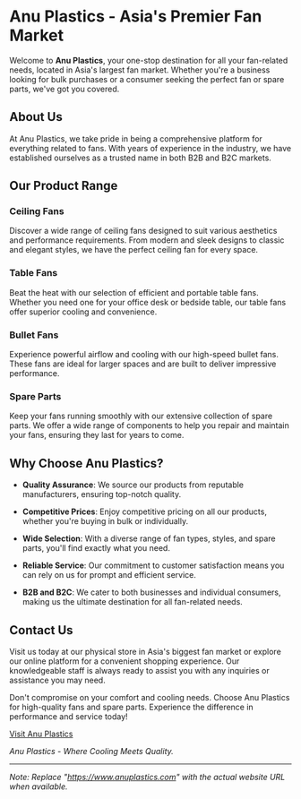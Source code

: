 # Anu Plastics - Asia's Premier Fan Market

Welcome to **Anu Plastics**, your one-stop destination for all your fan-related needs, located in Asia's largest fan market. Whether you're a business looking for bulk purchases or a consumer seeking the perfect fan or spare parts, we've got you covered.

## About Us

At Anu Plastics, we take pride in being a comprehensive platform for everything related to fans. With years of experience in the industry, we have established ourselves as a trusted name in both B2B and B2C markets.

## Our Product Range

### Ceiling Fans
Discover a wide range of ceiling fans designed to suit various aesthetics and performance requirements. From modern and sleek designs to classic and elegant styles, we have the perfect ceiling fan for every space.

### Table Fans
Beat the heat with our selection of efficient and portable table fans. Whether you need one for your office desk or bedside table, our table fans offer superior cooling and convenience.

### Bullet Fans
Experience powerful airflow and cooling with our high-speed bullet fans. These fans are ideal for larger spaces and are built to deliver impressive performance.

### Spare Parts
Keep your fans running smoothly with our extensive collection of spare parts. We offer a wide range of components to help you repair and maintain your fans, ensuring they last for years to come.

## Why Choose Anu Plastics?

- **Quality Assurance**: We source our products from reputable manufacturers, ensuring top-notch quality.

- **Competitive Prices**: Enjoy competitive pricing on all our products, whether you're buying in bulk or individually.

- **Wide Selection**: With a diverse range of fan types, styles, and spare parts, you'll find exactly what you need.

- **Reliable Service**: Our commitment to customer satisfaction means you can rely on us for prompt and efficient service.

- **B2B and B2C**: We cater to both businesses and individual consumers, making us the ultimate destination for all fan-related needs.

## Contact Us

Visit us today at our physical store in Asia's biggest fan market or explore our online platform for a convenient shopping experience. Our knowledgeable staff is always ready to assist you with any inquiries or assistance you may need.

Don't compromise on your comfort and cooling needs. Choose Anu Plastics for high-quality fans and spare parts. Experience the difference in performance and service today!

[Visit Anu Plastics](https://www.anuplastics.com)

*Anu Plastics - Where Cooling Meets Quality.*

---

*Note: Replace "https://www.anuplastics.com" with the actual website URL when available.*
